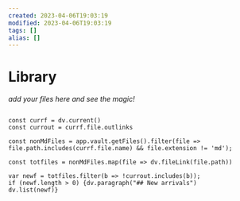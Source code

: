 ```yaml
---
created: 2023-04-06T19:03:19
modified: 2023-04-06T19:03:19
tags: []
alias: []
---
```


# Library

*add your files here and see the magic!*

```dataviewjs

const currf = dv.current()
const currout = currf.file.outlinks

const nonMdFiles = app.vault.getFiles().filter(file =>  file.path.includes(currf.file.name) && file.extension != 'md');

const totfiles = nonMdFiles.map(file => dv.fileLink(file.path))

var newf = totfiles.filter(b => !currout.includes(b));
if (newf.length > 0) {dv.paragraph("## New arrivals")
dv.list(newf)}

```